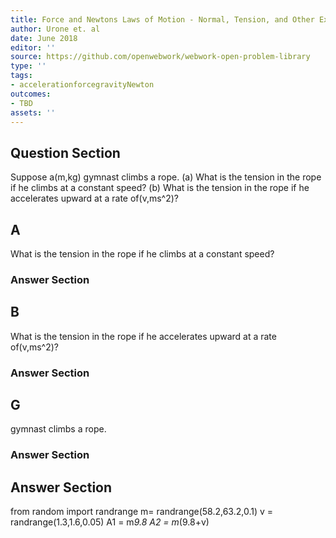 ```yaml
---
title: Force and Newtons Laws of Motion - Normal, Tension, and Other Examples of Forces
author: Urone et. al
date: June 2018
editor: ''
source: https://github.com/openwebwork/webwork-open-problem-library
type: ''
tags:
- accelerationforcegravityNewton
outcomes:
- TBD
assets: ''
---
```


## Question Section 

Suppose a(m,kg) gymnast climbs a rope. 
(a) What is the tension in the rope if he climbs at a constant speed? 
(b) What is the tension in the rope if he accelerates upward at a rate of(v,ms^2)?
## A
What is the tension in the rope if he climbs at a constant speed? 
### Answer Section
## B
What is the tension in the rope if he accelerates upward at a rate of(v,ms^2)?
### Answer Section
## G
gymnast climbs a rope. 
### Answer Section


## Answer Section

from random import randrange
m= randrange(58.2,63.2,0.1)
v = randrange(1.3,1.6,0.05)
A1 = m*9.8
A2 = m*(9.8+v)